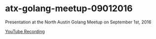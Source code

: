 # atx-golang-meetup-09012016
Presentation at the North Austin Golang Meetup on September 1st, 2016

[YouTube Recording](https://youtu.be/pCmLUb5ITUc)
